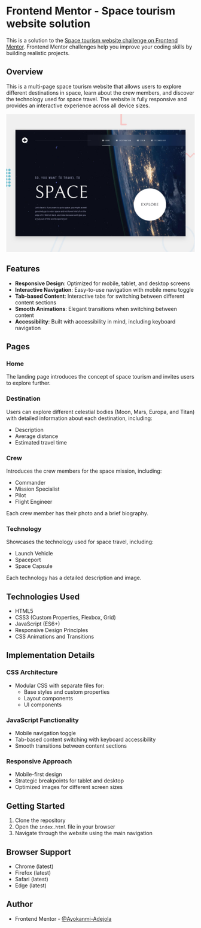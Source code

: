 # Frontend Mentor - Space tourism website solution

This is a solution to the [Space tourism website challenge on Frontend Mentor](https://www.frontendmentor.io/challenges/space-tourism-multipage-website-gRWj1URZ3). Frontend Mentor challenges help you improve your coding skills by building realistic projects. 


## Overview

This is a multi-page space tourism website that allows users to explore different destinations in space, learn about the crew members, and discover the technology used for space travel. The website is fully responsive and provides an interactive experience across all device sizes.

![Space Tourism Website Preview](./preview.jpg)

## Features

- **Responsive Design**: Optimized for mobile, tablet, and desktop screens
- **Interactive Navigation**: Easy-to-use navigation with mobile menu toggle
- **Tab-based Content**: Interactive tabs for switching between different content sections
- **Smooth Animations**: Elegant transitions when switching between content
- **Accessibility**: Built with accessibility in mind, including keyboard navigation

## Pages

### Home
The landing page introduces the concept of space tourism and invites users to explore further.

### Destination
Users can explore different celestial bodies (Moon, Mars, Europa, and Titan) with detailed information about each destination, including:
- Description
- Average distance
- Estimated travel time

### Crew
Introduces the crew members for the space mission, including:
- Commander
- Mission Specialist
- Pilot
- Flight Engineer

Each crew member has their photo and a brief biography.

### Technology
Showcases the technology used for space travel, including:
- Launch Vehicle
- Spaceport
- Space Capsule

Each technology has a detailed description and image.

## Technologies Used

- HTML5
- CSS3 (Custom Properties, Flexbox, Grid)
- JavaScript (ES6+)
- Responsive Design Principles
- CSS Animations and Transitions

## Implementation Details

### CSS Architecture
- Modular CSS with separate files for:
  - Base styles and custom properties
  - Layout components
  - UI components

### JavaScript Functionality
- Mobile navigation toggle
- Tab-based content switching with keyboard accessibility
- Smooth transitions between content sections

### Responsive Approach
- Mobile-first design
- Strategic breakpoints for tablet and desktop
- Optimized images for different screen sizes

## Getting Started

1. Clone the repository
2. Open the `index.html` file in your browser
3. Navigate through the website using the main navigation

## Browser Support

- Chrome (latest)
- Firefox (latest)
- Safari (latest)
- Edge (latest)

## Author

- Frontend Mentor - [@Ayokanmi-Adejola](https://www.frontendmentor.io/profile/Ayokanmi-Adejola)
